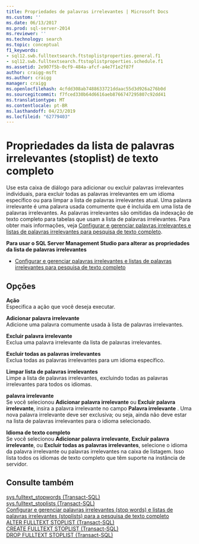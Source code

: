 ```yaml
---
title: Propriedades de palavras irrelevantes | Microsoft Docs
ms.custom: ''
ms.date: 06/13/2017
ms.prod: sql-server-2014
ms.reviewer: ''
ms.technology: search
ms.topic: conceptual
f1_keywords:
- sql12.swb.fulltextsearch.ftstoplistproperties.general.f1
- sql12.swb.fulltextsearch.ftstoplistproperties.schedule.f1
ms.assetid: 2e907f5b-0cf9-484a-afcf-a4e7f1e2f87f
author: craigg-msft
ms.author: craigg
manager: craigg
ms.openlocfilehash: 4cfdd308ab7488633721ddaac55d3d926a276b0d
ms.sourcegitcommit: f7fced330b64d6616aeb8766747295807c92dd41
ms.translationtype: MT
ms.contentlocale: pt-BR
ms.lasthandoff: 04/23/2019
ms.locfileid: "62779403"
---
```

# <a name="full-text-stoplist-properties"></a>Propriedades da lista de palavras irrelevantes (stoplist) de texto completo
  Use esta caixa de diálogo para adicionar ou excluir palavras irrelevantes individuais, para excluir todas as palavras irrelevantes em um idioma específico ou para limpar a lista de palavras irrelevantes atual. Uma palavra irrelevante é uma palavra usada comumente que é incluída em uma lista de palavras irrelevantes. As palavras irrelevantes são omitidas da indexação de texto completo para tabelas que usam a lista de palavras irrelevantes. Para obter mais informações, veja [Configurar e gerenciar palavras irrelevantes e listas de palavras irrelevantes para pesquisa de texto completo](../relational-databases/search/full-text-search.md).  
  
 **Para usar o SQL Server Management Studio para alterar as propriedades da lista de palavras irrelevantes**  
  
-   [Configurar e gerenciar palavras irrelevantes e listas de palavras irrelevantes para pesquisa de texto completo](../relational-databases/search/full-text-search.md)  
  
## <a name="options"></a>Opções  
 **Ação**  
 Especifica a ação que você deseja executar.  
  
 **Adicionar palavra irrelevante**  
 Adicione uma palavra comumente usada à lista de palavras irrelevantes.  
  
 **Excluir palavra irrelevante**  
 Exclua uma palavra irrelevante da lista de palavras irrelevantes.  
  
 **Excluir todas as palavras irrelevantes**  
 Exclua todas as palavras irrelevantes para um idioma específico.  
  
 **Limpar lista de palavras irrelevantes**  
 Limpe a lista de palavras irrelevantes, excluindo todas as palavras irrelevantes para todos os idiomas.  
  
 **palavra irrelevante**  
 Se você selecionou **Adicionar palavra irrelevante** ou **Excluir palavra irrelevante**, insira a palavra irrelevante no campo **Palavra irrelevante** . Uma nova palavra irrelevante deve ser exclusiva; ou seja, ainda não deve estar na lista de palavras irrelevantes para o idioma selecionado.  
  
 **Idioma de texto completo**  
 Se você selecionou **Adicionar palavra irrelevante**, **Excluir palavra irrelevante**, ou **Excluir todas as palavras irrelevantes**, selecione o idioma da palavra irrelevante ou palavras irrelevantes na caixa de listagem. Isso lista todos os idiomas de texto completo que têm suporte na instância de servidor.  
  
## <a name="see-also"></a>Consulte também  
 [sys.fulltext_stopwords &#40;Transact-SQL&#41;](/sql/relational-databases/system-catalog-views/sys-fulltext-stopwords-transact-sql)   
 [sys.fulltext_stoplists &#40;Transact-SQL&#41;](/sql/relational-databases/system-catalog-views/sys-fulltext-stoplists-transact-sql)   
 [Configurar e gerenciar palavras irrelevantes (stop words) e listas de palavras irrelevantes (stoplists) para a pesquisa de texto completo](../relational-databases/search/full-text-search.md)   
 [ALTER FULLTEXT STOPLIST &#40;Transact-SQL&#41;](/sql/t-sql/statements/alter-fulltext-stoplist-transact-sql)   
 [CREATE FULLTEXT STOPLIST &#40;Transact-SQL&#41;](/sql/t-sql/statements/create-fulltext-stoplist-transact-sql)   
 [DROP FULLTEXT STOPLIST &#40;Transact-SQL&#41;](/sql/t-sql/statements/drop-fulltext-stoplist-transact-sql)  
  
  

